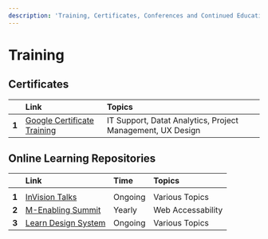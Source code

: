 ```yaml
---
description: 'Training, Certificates, Conferences and Continued Education'
---
```


# Training

## Certificates

|  | Link | Topics |
| :--- | :--- | :--- |
| **1** | [Google Certificate Training](https://grow.google/certificates/) | IT Support, Datat Analytics, Project Management, UX Design |



## Online Learning Repositories

|  | Link | Time | Topics |
| :--- | :--- | :--- | :--- |
|  |  |  |  |
| **1** | [InVision Talks](https://www.invisionapp.com/talks) | Ongoing | Various Topics |
| **2** | [M-Enabling Summit](https://m-enabling.com/) | Yearly | Web Accessability |
| **3** | [Learn Design System](https://www.learndesignsystem.com/resources) | Ongoing | Various Topics |

